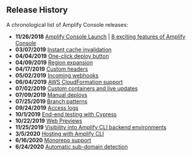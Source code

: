## Release History

A chronological list of Amplify Console releases:

- **11/26/2018** [Amplify Console Launch](https://aws.amazon.com/about-aws/whats-new/2018/11/announcing-aws-amplify-console/) |  [8 exciting features of Amplify Console](https://hackernoon.com/introducing-the-amplify-console-8-exciting-features-7e4075ff7b36)
- **03/07/2019** [Instant cache invalidation](https://aws.amazon.com/about-aws/whats-new/2019/03/aws-amplify-console-adds-support-for-instant-cdn-cache-invalidation-and-delta-deployments/)
- **04/04/2019** [One-click deploy button](https://aws.amazon.com/about-aws/whats-new/2019/04/aws-amplify-console-now-supports-deploying-fullstack-serverless-/)
- **04/09/2019** [Region expansion](https://aws.amazon.com/about-aws/whats-new/2019/04/amplify-console-now-available-in-five-additional-regions/)
- **04/17/2019** [Custom headers](https://aws.amazon.com/about-aws/whats-new/2019/04/aws-amplify-console-adds-support-for-custom-headers/)
- **05/02/2019** [Incoming webhooks](https://aws.amazon.com/about-aws/whats-new/2019/05/aws-amplify-console-adds-support-for-incoming-webhooks/)
- **06/04/2019** [AWS CloudFormation support](https://aws.amazon.com/about-aws/whats-new/2019/06/aws-amplify-console-supports-aws-cloudformation/)
- **07/02/2019** [Custom containers and live updates](https://aws.amazon.com/about-aws/whats-new/2019/07/aws-amplify-console-updates-build-image-sam-cli-and-custom-container-support/)
- **07/09/2019** [Manual deploys](https://aws.amazon.com/about-aws/whats-new/2019/07/aws-amplify-console-announces-manual-deploys-for-static-web-hosting/)
- **07/25/2019** [Branch patterns](https://aws.amazon.com/about-aws/whats-new/2019/07/aws-amplify-console-support-git-based-branch-pattern-detection/)
- **09/24/2019** [Access logs](https://aws.amazon.com/about-aws/whats-new/2019/09/aws-amplify-console-provides-downloadable-access-logs-hosted-web-apps/)
- **10/1/2019** [End-end testing with Cypress](https://aws.amazon.com/about-aws/whats-new/2019/10/aws-amplify-console-offers-end-to-end-browser-based-testing-with-cypress/)
- **10/22/2019** [Web Previews](https://aws.amazon.com/about-aws/whats-new/2019/10/aws-amplify-console-aannounces-pull-request-previews-for-fullstack-serverless-applications/)
- **11/25/2019** [Visibility into Amplify CLI backend environments](https://aws.amazon.com/about-aws/whats-new/2019/11/amplify-console-now-provides-visibility-into-backend-environments-provisioned-by-the-amplify-cli/)
- **3/5/2020** [Hosting with Amplify CLI](https://aws.amazon.com/about-aws/whats-new/2020/03/amplify-console-adds-command-line-interface-for-configuring-continuous-deployment-and-hosting/)
- **6/16/2020** [Monorepo support](https://aws.amazon.com/about-aws/whats-new/2020/06/amplify-console-supports-deploying-and-hosting-web-apps-managed-in-monorepos/)
- **6/24/2020** [Automatic sub-domain detection](https://aws.amazon.com/about-aws/whats-new/2020/06/amplify-console-adds-support-for-automatically-creating-deleting-custom-sub-domains-for-every-branch-deployment/)

